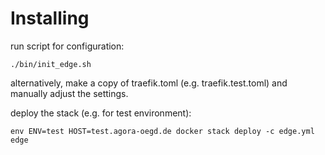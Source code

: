 # Installing

run script for configuration:

```Shell
./bin/init_edge.sh
```

alternatively, make a copy of traefik.toml (e.g. traefik.test.toml) and manually adjust the settings.

deploy the stack (e.g. for test environment):

```Shell
env ENV=test HOST=test.agora-oegd.de docker stack deploy -c edge.yml edge
```
